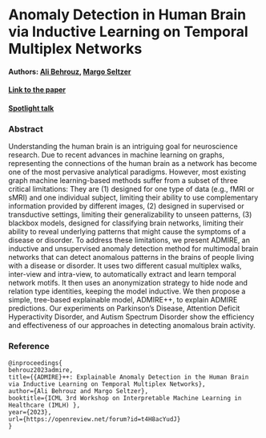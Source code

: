 # Anomaly Detection in Human Brain via Inductive Learning on Temporal Multiplex Networks 



#### Authors: [Ali Behrouz](https://abehrouz.github.io/), [Margo Seltzer](https://www.seltzer.com/margo/)
#### [Link to the paper](https://openreview.net/forum?id=t4H8acYudJ) 
#### [Spotlight talk](https://www.youtube.com/watch?v=qhGEwBJiTgM)





### Abstract
Understanding the human brain is an intriguing goal for neuroscience research.  Due to recent advances in machine learning on graphs, representing the connections of the human brain as a network has become one of the most pervasive analytical paradigms. However, most existing graph machine learning-based methods suffer from a subset of three critical limitations: They are (1) designed for one type of data (e.g., fMRI or sMRI) and one individual subject, limiting their ability to use complementary information provided by different images, (2)  designed in supervised or transductive settings, limiting their generalizability to unseen patterns, (3) blackbox models, designed for classifying brain networks, limiting their ability to reveal underlying patterns that might cause the symptoms of a disease or disorder. To address these limitations, we present ADMIRE, an inductive and unsupervised anomaly detection method for multimodal brain networks that can detect anomalous patterns in the brains of people living with a disease or disorder. It uses two different casual multiplex walks, inter-view and intra-view, to automatically extract and learn temporal network motifs. It then uses an anonymization strategy to hide node and relation type identities, keeping the model inductive. We then propose a simple, tree-based explainable model, ADMIRE++, to explain ADMIRE predictions. Our experiments on Parkinson’s Disease, Attention Deficit Hyperactivity Disorder, and Autism Spectrum Disorder show the efficiency and effectiveness of our approaches in detecting anomalous brain activity.





### Reference

```
@inproceedings{
behrouz2023admire,
title={{ADMIRE}++: Explainable Anomaly Detection in the Human Brain via Inductive Learning on Temporal Multiplex Networks},
author={Ali Behrouz and Margo Seltzer},
booktitle={ICML 3rd Workshop on Interpretable Machine Learning in Healthcare (IMLH) },
year={2023},
url={https://openreview.net/forum?id=t4H8acYudJ}
}
```
